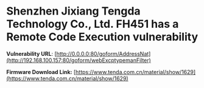 # Shenzhen Jixiang Tengda Technology Co., Ltd. FH451 has a Remote Code Execution vulnerability

**Vulnerability URL**: [http://0.0.0.0:80/goform/AddressNat](http://192.168.100.157:80/goform/webExcptypemanFilter)

**Firmware Download Link:** [https://www.tenda.com.cn/material/show/1629](https://www.tenda.com.cn/material/show/1629)
